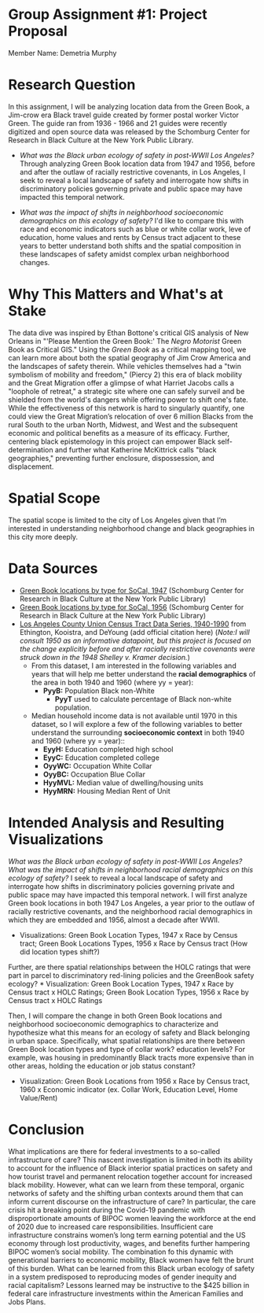 # <hl> Group Assignment #1: Project Proposal
  Member Name: Demetria Murphy
# <hl> Research Question
  In this assignment, I will be analyzing location data from the Green Book, a Jim-crow era Black travel guide created by former postal worker Victor Green.  The guide ran from 1936 - 1966 and 21 guides were recently digitized and open source data was released by the Schomburg Center for Research in Black Culture at the New York Public Library. 

* *What was the Black urban ecology of safety in post-WWII Los Angeles?* Through analyzing Green Book location data from 1947 and 1956, before and after the outlaw of racially restrictive covenants, in Los Angeles, I seek to reveal a local landscape of safety and interrogate how shifts in discriminatory policies governing private and public space may have impacted this temporal network. 

* *What was the impact of shifts in neighborhood socioeconomic demographics on this ecology of safety?* I'd like to compare this with race and economic indicators such as blue or white collar work, leve of education, home values and rents by Census tract adjacent to these years to better understand both shifts and the spatial composition in these landscapes of safety amidst complex urban neighborhood changes.
 # <hl> Why This Matters and What's at Stake
  The data dive was inspired by Ethan Bottone's critical GIS analysis of New Orleans in "'Please Mention the Green Book:' The *Negro Motorist* Green Book as Critical GIS." Using the *Green Book* as a critical mapping tool, we can learn more about both the spatial geography of Jim Crow America and the landscapes of safety therein. While vehicles themselves had a "twin symbolism of mobility and freedom," (Piercy 2) this era of black mobility and the Great Migration offer a glimpse of what Harriet Jacobs calls a "loophole of retreat," a strategic site where one can safely surveil and be shielded from the world's dangers while offering power to shift one's fate. While the effectiveness of this network is hard to singularly quantify, one could view the Great Migration’s relocation of over 6 million Blacks from the rural South to the urban North, Midwest, and West and the subsequent economic and political benefits as a measure of its efficacy. Further, centering black epistemology in this project can empower Black self-determination and further what Katherine McKittrick calls "black geographies," preventing further enclosure, dispossession, and displacement. 
 # <hl> Spatial Scope
  The spatial scope is limited to the city of Los Angeles given that I’m interested in understanding neighborhood change and black geographies in this city more deeply.    
 # <hl> Data Sources
* [Green Book locations by type for SoCal, 1947](https://github.com/NYPL-publicdomain/greenbook-map/tree/master/data) (Schomburg Center for Research in Black Culture at the New York Public Library)
* [Green Book locations by type for SoCal, 1956](https://github.com/NYPL-publicdomain/greenbook-map/tree/master/data) (Schomburg Center for Research in Black Culture at the New York Public Library)
* [Los Angeles County Union Census Tract Data Series, 1940-1990](https://drive.google.com/drive/folders/1KiflC3DOQJoo_DTiZGzbr3-_QhvTh1nl?usp=sharing) from Ethington, Kooistra, and DeYoung (add official citation here) (*Note:I will consult 1950 as an informative datapoint, but this project is focused on the change explicitly before and after racially restrictive covenants were struck down in the 1948 Shelley v. Kramer decision.*)
    * From this dataset, I am interested in the following variables and years that will help me better understand the **racial demographics** of the area in both 1940 and 1960 (where yy = year):
        * **PyyB:** Population Black non-White
            * **PyyT** used to calculate percentage of Black non-white population.
    * Median household income data is not available until 1970 in this dataset, so I will explore  a few of the following variables to better understand the surrounding **socioeconomic context** in both 1940 and 1960 (where yy = year)::
        * **EyyH:**	Education completed high school 
        * **EyyC:**	Education completed college 
        * **OyyWC:**	Occupation White Collar
        * **OyyBC:**	Occupation Blue Collar
        * **HyyMVL:**	Median value of dwelling/housing units
        * **HyyMRN:**	Housing Median Rent of Unit
 # <hl> Intended Analysis and Resulting Visualizations
*What was the Black urban ecology of safety in post-WWII Los Angeles? What was the impact of shifts in neighborhood racial demographics on this ecology of safety?*
I seek to reveal a local landscape of safety and interrogate how shifts in discriminatory policies governing private and public space may have impacted this temporal network. I will first analyze Green book locations in both 1947 Los Angeles, a year prior to the outlaw of racially restrictive covenants, and the neighborhood racial demographics in which they are embedded and 1956, almost a decade after WWII. 
  * Visualizations: Green Book Location Types, 1947 x Race by Census tract; Green Book Locations Types, 1956 x Race by Census tract (How did location types shift?)

Further, are there spatial relationships between the HOLC ratings that were part in parcel to discriminatory red-lining policies and the GreenBook safety ecology?
    * Visualization: Green Book Location Types, 1947 x Race by Census tract x HOLC Ratings; Green Book Location Types, 1956 x Race by Census tract x HOLC Ratings

Then, I will compare the change in both Green Book locations and neighborhood socioeconomic demographics to characterize and hypothesize what this means for an ecology of safety and Black belonging in urban space. Specifically, what spatial relationships are there between Green Book location types and type of collar work? education levels? For example, was housing in predominantly Black tracts more expensive than in other areas, holding the education or job status constant?
  * Visualization: Green Book Locations from 1956 x Race by Census tract, 1960 x Economic indicator (ex. Collar Work, Education Level, Home Value/Rent)
    
  # <hl> Conclusion
What implications are there for federal investments to a so-called infrastructure of care? This nascent investigation is limited in both its ability to account for the influence of Black interior spatial practices on safety and how tourist travel and permanent relocation together account for increased black mobility. However, what can we learn from these temporal, organic networks of safety and the shifting urban contexts around them that can inform current discourse on the infrastructure of care? In particular, the care crisis hit a breaking point during the Covid-19 pandemic with disproportionate amounts of BIPOC women leaving the workforce at the end of 2020 due to increased care responsibilities. Insufficient care infrastructure constrains women’s long term earning potential and the US economy through lost productivity, wages, and benefits further hampering BIPOC women’s social mobility. The combination fo this dynamic with generational barriers to economic mobility, Black women have felt the brunt of this burden. What can be learned from this Black urban ecology of safety in a system predisposed to reproducing modes of gender inequity and racial capitalism? Lessons learned may be instructive to the $425 billion in federal care infrastructure investments within the American Families and Jobs Plans. 
